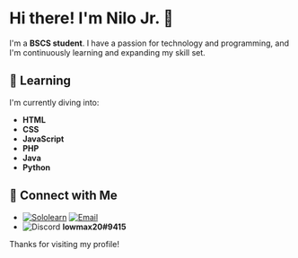 # Hi there! I'm Nilo Jr. 👋

I'm a **BSCS student**. I have a passion for technology and programming, and I'm continuously learning and expanding my skill set.

## 🌱 Learning

I'm currently diving into:

- **HTML**
- **CSS**
- **JavaScript**
- **PHP**
- **Java**
- **Python**

## 🔗 Connect with Me

- [![Sololearn](https://img.shields.io/badge/Sololearn-%23972B1F.svg?style=for-the-badge&logo=Sololearn&logoColor=white)](https://www.sololearn.com/en/profile/2508058)
[![Email](https://img.shields.io/badge/Email-D14836?style=for-the-badge&logo=gmail&logoColor=white)](mailto:nilojr.olang@gmail.com)
- ![Discord](https://img.shields.io/badge/Discord-5865F2?style=for-the-badge&logo=discord&logoColor=white)
**lowmax20#9415**

Thanks for visiting my profile!
